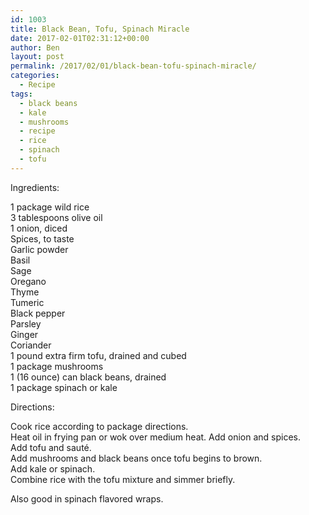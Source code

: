 ```yaml
---
id: 1003
title: Black Bean, Tofu, Spinach Miracle
date: 2017-02-01T02:31:12+00:00
author: Ben
layout: post
permalink: /2017/02/01/black-bean-tofu-spinach-miracle/
categories:
  - Recipe
tags:
  - black beans
  - kale
  - mushrooms
  - recipe
  - rice
  - spinach
  - tofu
---
```

<div class="moz-text-html" lang="x-unicode">
  Ingredients:
  
  <p>
    1 package wild rice<br /> 3 tablespoons olive oil<br /> 1 onion, diced<br /> Spices, to taste<br /> Garlic powder<br /> Basil<br /> Sage<br /> Oregano<br /> Thyme<br /> Tumeric<br /> Black pepper<br /> Parsley<br /> Ginger<br /> Coriander<br /> 1 pound extra firm tofu, drained and cubed<br /> 1 package mushrooms<br /> 1 (16 ounce) can black beans, drained<br /> 1 package spinach or kale
  </p>
  
  <p>
    Directions:
  </p>
  
  <p>
    Cook rice according to package directions.<br /> Heat oil in frying pan or wok over medium heat. Add onion and spices.<br /> Add tofu and sauté.<br /> Add mushrooms and black beans once tofu begins to brown.<br /> Add kale or spinach.<br /> Combine rice with the tofu mixture and simmer briefly.
  </p>
  
  <p>
    Also good in spinach flavored wraps.
  </p>
</div>
